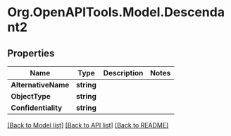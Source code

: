 # Org.OpenAPITools.Model.Descendant2

## Properties

Name | Type | Description | Notes
------------ | ------------- | ------------- | -------------
**AlternativeName** | **string** |  | 
**ObjectType** | **string** |  | 
**Confidentiality** | **string** |  | 

[[Back to Model list]](../../README.md#documentation-for-models) [[Back to API list]](../../README.md#documentation-for-api-endpoints) [[Back to README]](../../README.md)

